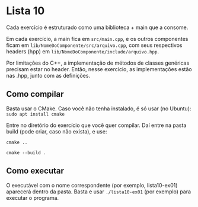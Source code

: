 # Lista 10
Cada exercício é estruturado como uma biblioteca + main que a consome.

Em cada exercício, a main fica em `src/main.cpp`, e os outros componentes ficam em `lib/NomeDoComponente/src/arquivo.cpp`, com seus respectivos headers (hpp) em `lib/NomeDoComponente/include/arquivo.hpp`.

Por limitações do C++, a implementação de métodos de classes genéricas precisam estar no header. Então, nesse exercicio, as implementações estão nas .hpp, junto com as definições.

## Como compilar
Basta usar o CMake. Caso você não tenha instalado, é só usar (no Ubuntu): `sudo apt install cmake`

Entre no diretório do exercício que você quer compilar. Daí entre na pasta build (pode criar, caso não exista), e use:

`cmake ..`

`cmake --build .`


## Como executar
O executável com o nome correspondente (por exemplo, lista10-ex01) aparecerá dentro da pasta. Basta e usar `./lista10-ex01` (por exemplo) para executar o programa.
